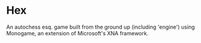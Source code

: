 # Hex
An autochess esq. game built from the ground up (including 'engine') using Monogame, an extension of Microsoft's XNA framework. 
